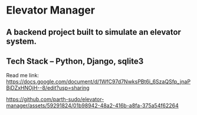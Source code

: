 Elevator Manager
=

## A backend project built to simulate an elevator system.

## Tech Stack – Python, Django, sqlite3
 


Read me link: https://docs.google.com/document/d/1WfC97d7NwksPBt6i_6SzaQSfp_jnaPBjDZxHNOjH--8/edit?usp=sharing





https://github.com/parth-sudo/elevator-manager/assets/59291824/01b98942-48a2-416b-a8fa-375a54f62264




